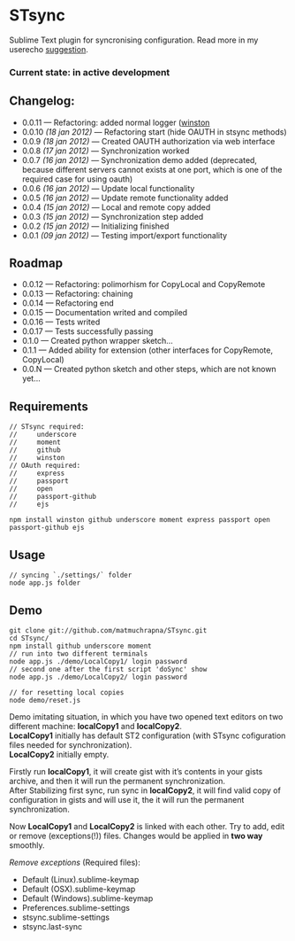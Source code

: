 # STsync #

Sublime Text plugin for syncronising configuration. Read more in my userecho [suggestion][1].

### Current state: in active development ###


## Changelog: ##

* 0.0.11 — Refactoring: added normal logger ([winston][2]
* 0.0.10 *(18 jan 2012)* — Refactoring start (hide OAUTH in stsync methods)
* 0.0.9 *(18 jan 2012)* — Created OAUTH authorization via web interface
* 0.0.8 *(17 jan 2012)* — Synchronization worked
* 0.0.7 *(16 jan 2012)* — Synchronization demo added (deprecated, because different servers cannot exists at one port, which is one of the required case for using oauth)
* 0.0.6 *(16 jan 2012)* — Update local functionality
* 0.0.5 *(16 jan 2012)* — Update remote functionality added
* 0.0.4 *(15 jan 2012)* — Local and remote copy added
* 0.0.3 *(15 jan 2012)* — Synchronization step added
* 0.0.2 *(15 jan 2012)* — Initializing finished
* 0.0.1 *(09 jan 2012)* — Testing import/export functionality


## Roadmap ##

* 0.0.12 — Refactoring: polimorhism for CopyLocal and CopyRemote
* 0.0.13 — Refactoring: chaining
* 0.0.14 — Refactoring end
* 0.0.15 — Documentation writed and compiled
* 0.0.16 — Tests writed
* 0.0.17 — Tests successfully passing
* 0.1.0 — Created python wrapper sketch…
* 0.1.1 — Added ability for extension (other interfaces for CopyRemote, CopyLocal)
* 0.0.N — Created python sketch and other steps, which are not known yet…


## Requirements ##
    
    // STsync required:
    //     underscore
    //     moment
    //     github
    //     winston
    // OAuth required:
    //     express
    //     passport
    //     open
    //     passport-github
    //     ejs

    npm install winston github underscore moment express passport open passport-github ejs


## Usage ##
    
    // syncing `./settings/` folder
    node app.js folder

## Demo ##

    git clone git://github.com/matmuchrapna/STsync.git
    cd STsync/
    npm install github underscore moment
    // run into two different terminals
    node app.js ./demo/LocalCopy1/ login password
    // second one after the first script 'doSync' show
    node app.js ./demo/LocalCopy2/ login password

    // for resetting local copies
    node demo/reset.js

Demo imitating situation, in which you have two opened text editors on two different machine: **localCopy1** and **localCopy2**.  
**LocalCopy1** initially has default ST2 configuration (with STsync cofiguration files needed for synchronization).  
**LocalCopy2** initially empty.

Firstly run **localCopy1**, it will create gist with it’s contents in your gists archive, and then it will run the permanent synchronization.  
After Stabilizing first sync, run sync in **localCopy2**, it will find valid copy of configuration in gists and will use it, the it will run the permanent synchronization.

Now **LocalCopy1** and **LocalCopy2** is linked with each other. Try to add, edit or remove (exceptions(!)) files. Changes would be applied in **two way** smoothly.

*Remove exceptions* (Required files):

* Default (Linux).sublime-keymap
* Default (OSX).sublime-keymap
* Default (Windows).sublime-keymap
* Preferences.sublime-settings
* stsync.sublime-settings
* stsync.last-sync



[1]: http://sublimetext.userecho.com/topic/111402-syncing-settings-files-and-plugins-list-with-gistgithubcom/ 'Syncing settings files and plugins list with gist.github.com'
[2]: https://github.com/flatiron/winston "multi-transport async logging library for node.js"